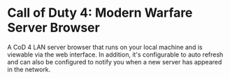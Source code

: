 Call of Duty 4: Modern Warfare Server Browser
============

A CoD 4 LAN server browser that runs on your local machine and is viewable via the web interface. In addition, it's configurable to auto refresh and can also be configured to notify you when a new server has appeared in the network.
